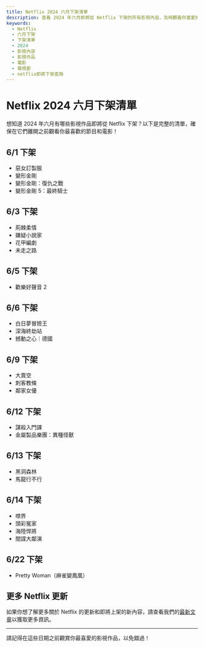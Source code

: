 ```yaml
---
title: Netflix 2024 六月下架清單
description: 查看 2024 年六月即將從 Netflix 下架的所有影視內容，及時觀看你喜愛的影片。
keywords:
  - Netflix
  - 六月下架
  - 下架清單
  - 2024
  - 影視內容
  - 影視作品
  - 電影
  - 電視劇
  - netflix即將下架查詢
---
```


# Netflix 2024 六月下架清單

想知道 2024 年六月有哪些影視作品即將從 Netflix 下架？以下是完整的清單，確保在它們離開之前觀看你最喜歡的節目和電影！

## 6/1 下架

- 惡女訂製服
- 變形金剛
- 變形金剛：復仇之戰
- 變形金剛 5：最終騎士

## 6/3 下架

- 荊棘柔情
- 嫌疑小說家
- 花甲編劇
- 未走之路

## 6/5 下架

- 歡樂好聲音 2

## 6/6 下架

- 白日夢冒險王
- 深海終劫站
- 撼動之心｜德國

## 6/9 下架

- 大賣空
- 刺客教條
- 鄰家女優

## 6/12 下架

- 謀殺入門課
- 金屬製品樂團：異種怪獸

## 6/13 下架

- 黑洞森林
- 馬龍行不行

## 6/14 下架

- 噤界
- 頭彩冤家
- 海陸悍將
- 間諜大鄰演

## 6/22 下架

- Pretty Woman（麻雀變鳳凰）

## 更多 Netflix 更新

如果你想了解更多關於 Netflix 的更新和即將上架的新內容，請查看我們的[最新文章](#)以獲取更多資訊。

---

請記得在這些日期之前觀賞你最喜愛的影視作品，以免錯過！
